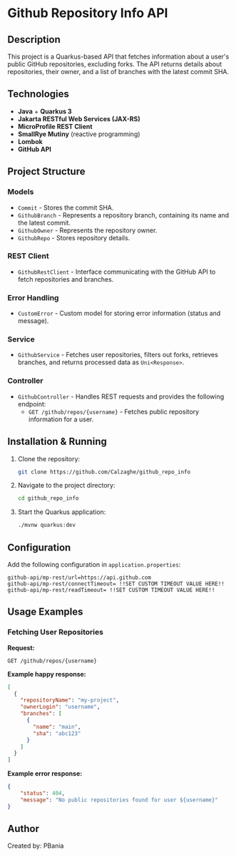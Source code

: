 # Github Repository Info API

## Description

This project is a Quarkus-based API that fetches information about a user's public GitHub repositories, excluding forks. 
The API returns details about repositories, their owner, and a list of branches with the latest commit SHA.

## Technologies

- **Java** + **Quarkus 3**
- **Jakarta RESTful Web Services (JAX-RS)**
- **MicroProfile REST Client**
- **SmallRye Mutiny** (reactive programming)
- **Lombok**
- **GitHub API**

## Project Structure

### Models

- `Commit` - Stores the commit SHA.
- `GithubBranch` - Represents a repository branch, containing its name and the latest commit.
- `GithubOwner` - Represents the repository owner.
- `GithubRepo` - Stores repository details.

### REST Client

- `GithubRestClient` - Interface communicating with the GitHub API to fetch repositories and branches.

### Error Handling

- `CustomError` - Custom model for storing error information (status and message).

### Service

- `GithubService` - Fetches user repositories, filters out forks, retrieves branches, and returns processed data as `Uni<Response>`.

### Controller

- `GithubController` - Handles REST requests and provides the following endpoint:
    - `GET /github/repos/{username}` - Fetches public repository information for a user.

## Installation & Running

1. Clone the repository:
   ```sh
   git clone https://github.com/Calzaghe/github_repo_info
   ```
2. Navigate to the project directory:
   ```sh
   cd github_repo_info
   ```
3. Start the Quarkus application:
   ```sh
   ./mvnw quarkus:dev
   ```

## Configuration

Add the following configuration in `application.properties`:

```
github-api/mp-rest/url=https://api.github.com
github-api/mp-rest/connectTimeout= !!SET CUSTOM TIMEOUT VALUE HERE!!
github-api/mp-rest/readTimeout= !!SET CUSTOM TIMEOUT VALUE HERE!!
```

## Usage Examples

### Fetching User Repositories

**Request:**
```
GET /github/repos/{username}
```

**Example happy response:**
```json
[
  {
    "repositoryName": "my-project",
    "ownerLogin": "username",
    "branches": [
      {
        "name": "main",
        "sha": "abc123"
      }
    ]
  }
]
```

**Example error response:**
```json
{
    "status": 404,
    "message": "No public repositories found for user ${username}"
}
```

## Author
Created by: PBania 


